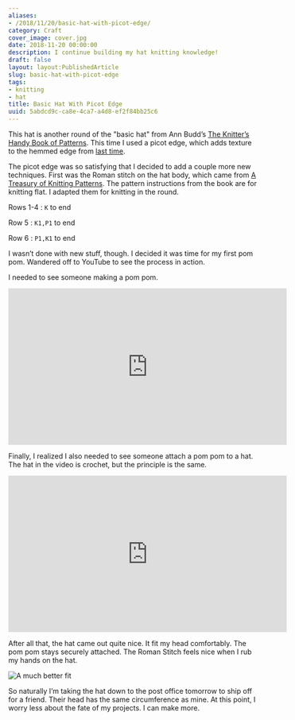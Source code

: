 ```yaml
---
aliases:
- /2018/11/20/basic-hat-with-picot-edge/
category: Craft
cover_image: cover.jpg
date: 2018-11-20 00:00:00
description: I continue building my hat knitting knowledge!
draft: false
layout: layout:PublishedArticle
slug: basic-hat-with-picot-edge
tags:
- knitting
- hat
title: Basic Hat With Picot Edge
uuid: 5abdcd9c-ca8e-4ca7-a4d8-ef2f84bb25c6
---
```


This hat is another round of the "basic hat" from Ann Budd’s [The
Knitter’s Handy Book of
Patterns](https://www.goodreads.com/book/show/85015.Knitters_Handy_Book_Of_Patterns).
This time I used a picot edge, which adds texture to the hemmed edge
from [last time](/post/2018/11/basic-hat-with-hemmed-edge/).

The picot edge was so satisfying that I decided to add a couple more new
techniques. First was the Roman stitch on the hat body, which came from
[A Treasury of Knitting
Patterns](https://www.goodreads.com/book/show/129506.A_Treasury_of_Knitting_Patterns).
The pattern instructions from the book are for knitting flat. I adapted
them for knitting in the round.

Rows 1-4
: `K` to end

Row 5
: `K1,P1` to end

Row 6
: `P1,K1` to end

I wasn’t done with new stuff, though. I decided it was time for my first
pom pom. Wandered off to YouTube to see the process in action.

I needed to see someone making a pom pom.

<iframe width="560" height="315" src="https://www.youtube.com/embed/8ilFeg7dPIU" title="YouTube video player" frameborder="0" allow="accelerometer; autoplay; clipboard-write; encrypted-media; gyroscope; picture-in-picture" allowfullscreen></iframe>

Finally, I realized I also needed to see someone attach a pom pom to a
hat. The hat in the video is crochet, but the principle is the same.

<iframe width="560" height="315" src="https://www.youtube.com/embed/aiRQb5JkjzE" title="YouTube video player" frameborder="0" allow="accelerometer; autoplay; clipboard-write; encrypted-media; gyroscope; picture-in-picture" allowfullscreen></iframe>

After all that, the hat came out quite nice. It fit my head comfortably.
The pom pom stays securely attached. The Roman Stitch feels nice when I
rub my hands on the hat.

![A much better fit](modeling.jpg)

So naturally I’m taking the hat down to the post office tomorrow to ship
off for a friend. Their head has the same circumference as mine. At this
point, I worry less about the fate of my projects. I can make more.